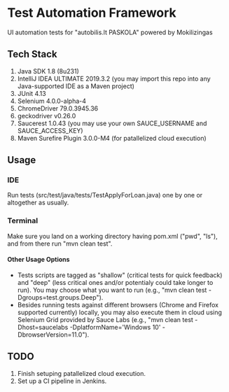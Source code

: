 # Test Automation Framework
UI automation tests for "autobilis.lt PASKOLA" powered by Mokilizingas

## Tech Stack
1. Java SDK 1.8 (8u231)
2. IntelliJ IDEA ULTIMATE 2019.3.2 (you may import this repo into any Java-supported IDE as a Maven project)
3. JUnit 4.13
4. Selenium 4.0.0-alpha-4
5. ChromeDriver 79.0.3945.36
6. geckodriver v0.26.0
5. Saucerest 1.0.43 (you may use your own SAUCE_USERNAME and SAUCE_ACCESS_KEY)
6. Maven Surefire Plugin 3.0.0-M4 (for patallelized cloud execution)

## Usage

### IDE
Run tests (src/test/java/tests/TestApplyForLoan.java) one by one or altogether as usually.

### Terminal
Make sure you land on a working directory having pom.xml ("pwd", "ls"), and from there run "mvn clean test".

#### Other Usage Options
* Tests scripts are tagged as "shallow" (critical tests for quick feedback) and "deep" (less critical ones and/or potentialy could take longer to run). You may choose what you want to run (e.g., "mvn clean test -Dgroups=test.groups.Deep").
* Besides running tests against different browsers (Chrome and Firefox supported currently) locally, you may also execute them in cloud using Selenium Grid provided by Sauce Labs (e.g., "mvn clean test -Dhost=saucelabs -DplatformName='Windows 10' -DbrowserVersion=11.0").

## TODO
1. Finish setuping patallelized cloud execution.
2. Set up a CI pipeline in Jenkins.
